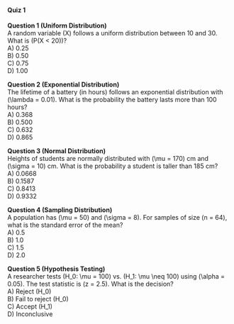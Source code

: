 #### **Quiz 1**  
**Question 1 (Uniform Distribution)**  
A random variable \(X\) follows a uniform distribution between 10 and 30. What is \(P(X < 20)\)?  
A) 0.25  
B) 0.50  
C) 0.75  
D) 1.00  

**Question 2 (Exponential Distribution)**  
The lifetime of a battery (in hours) follows an exponential distribution with \(\lambda = 0.01\). What is the probability the battery lasts more than 100 hours?  
A) 0.368  
B) 0.500  
C) 0.632  
D) 0.865  

**Question 3 (Normal Distribution)**  
Heights of students are normally distributed with \(\mu = 170\) cm and \(\sigma = 10\) cm. What is the probability a student is taller than 185 cm?  
A) 0.0668  
B) 0.1587  
C) 0.8413  
D) 0.9332  

**Question 4 (Sampling Distribution)**  
A population has \(\mu = 50\) and \(\sigma = 8\). For samples of size \(n = 64\), what is the standard error of the mean?  
A) 0.5  
B) 1.0  
C) 1.5  
D) 2.0  

**Question 5 (Hypothesis Testing)**  
A researcher tests \(H_0: \mu = 100\) vs. \(H_1: \mu \neq 100\) using \(\alpha = 0.05\). The test statistic is \(z = 2.5\). What is the decision?  
A) Reject \(H_0\)  
B) Fail to reject \(H_0\)  
C) Accept \(H_1\)  
D) Inconclusive  

